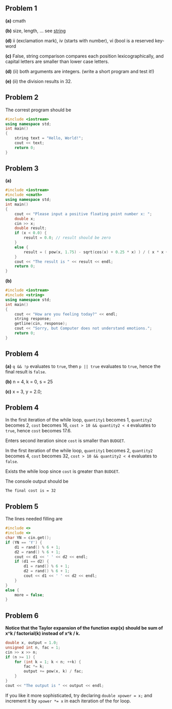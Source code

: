 ## Problem 1
**(a)** cmath

**(b)** size, length, ... see [string](https://en.cppreference.com/w/cpp/header/string)

**(d)** ii (exclamation mark), iv (starts with number), vi (bool is a reserved key-word

**(c)** False, string comparison compares each position lexicographically, and capital letters are smaller than lower case letters.

**(d)** (ii) both arguments are integers. (write a short program and test it!)

**(e)** (ii) the division results in 32.

## Problem 2
The correst program should be
```cpp
#include <iostream>
using namespace std;
int main()
{
    string text = "Hello, World!";
    cout << text;
    return 0;
}
```

## Problem 3
**(a)** 
```cpp
#include <iostream>
#include <cmath>
using namespace std;
int main()
{
    cout << "Please input a positive floating point number x: ";
    double x;
    cin >> x;
    double result;
    if (x < 0.0) {
        result = 0.0; // result should be zero
    }
    else {
        result = ( pow(x, 1.75) - sqrt(cos(x) + 0.25 * x) ) / ( x * x + 1);
    }
    cout << "The result is " << result << endl;
    return 0;
}
```

**(b)**
```cpp
#include <iostream>
#include <string>
using namespace std;
int main()
{
    cout << "How are you feeling today?" << endl;
    string response;
    getline(cin, response);
    cout << "Sorry, but Computer does not understand emotions.";
    return 0;
}
```

## Problem 4
**(a)**
`q && !p` evaluates to `true`, then `p || true` evaluates to `true`, hence the final result is `false`.

**(b)**
n = 4, k = 0, s = 25

**(c)**
x = 3, y = 2.0;

## Problem 4
In the first iteration of the while loop, `quantity1` becomes 1, `quantity2` becomes 2, `cost` becomes 16, `cost > 10 && quantity2 < 4` evaluates to `true`, hence `cost` becomes 17.6.

Enters second iteration since `cost` is smaller than `BUDGET`.

In the first iteration of the while loop, `quantity1` becomes 2, `quantity2` becomes 4, `cost` becomes 32, `cost > 10 && quantity2 < 4` evaluates to `false`. 

Exists the while loop since `cost` is greater than `BUDGET`.

The console output should be 
```
The final cost is = 32
```

## Problem 5
The lines needed filling are
```cpp
#include <>
#include <>
char YN = cin.get();
if (YN == 'Y') {
    d1 = rand() % 6 + 1;
    d2 = rand() % 6 + 1;
    cout << d1 << ' ' << d2 << endl;
    if (d1 == d2) {
        d1 = rand() % 6 + 1;
        d2 = rand() % 6 + 1;
        cout << d1 << ' ' << d2 << endl;
    }
}
else {
    more = false;
}
```

## Problem 6
**Notice that the Taylor expansion of the function exp(x) should be sum of x^k / factorial(k) instead of x^k / k.**
```cpp
double x, output = 1.0;
unsigned int n, fac = 1;
cin >> x >> n;
if (n >= 1) {
    for (int k = 1; k < n; ++k) {
        fac *= k;
        output += pow(x, k) / fac;
    }
}
cout << "The output is " << output << endl;
```

If you like it more sophisticated, try declaring `double xpower = x;` and increment it by `xpower *= x` in each iteration of the for loop.
